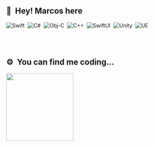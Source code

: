 ## 🚀 &nbsp;Hey! Marcos here

![Swift](https://img.shields.io/badge/-Swift-05122A?style=flat&logo=swift)&nbsp;
![C#](https://img.shields.io/badge/-CSharp-05122A?style=flat&logo=CSharp)&nbsp;
![Obj-C](https://img.shields.io/badge/-ObjC-05122A?style=flat&logo=ObjectiveC)&nbsp;
![C++](https://img.shields.io/badge/-C++-05122A?style=flat&logo=CPlusplus)&nbsp;
![SwiftUI](https://img.shields.io/badge/-SwiftUI-05122A?style=flat&logo=swiftui)&nbsp;
![Unity](https://img.shields.io/badge/-Unity-05122A?style=flat&logo=unity)&nbsp;
![UE](https://img.shields.io/badge/-UE5-05122A?style=flat&logo=UnrealEngine)&nbsp;

<br><br>

## ⚙️ &nbsp;You can find me coding...

<div>
  <img height="180em" src="https://github-readme-stats-eight-theta.vercel.app/api/top-langs/?username=MarcosAtMorais&layout=compact&langs_count=8&theme=algolia&include_all_commits=true&count_private=true"/>
</a>
</div>

<br><br>